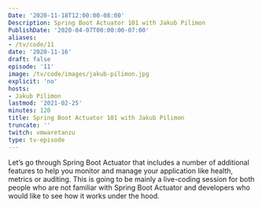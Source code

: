 ```yaml
---
Date: '2020-11-18T12:00:00-08:00'
Description: Spring Boot Actuator 101 with Jakub Pilimon
PublishDate: '2020-04-07T00:00:00-07:00'
aliases:
- /tv/code/11
date: '2020-11-16'
draft: false
episode: '11'
image: /tv/code/images/jakub-pilimon.jpg
explicit: 'no'
hosts:
- Jakub Pilimon
lastmod: '2021-02-25'
minutes: 120
title: Spring Boot Actuator 101 with Jakub Pilimon
truncate: ''
twitch: vmwaretanzu
type: tv-episode
---
```


Let’s go through Spring Boot Actuator that includes a number of additional features to help you monitor and manage your application like health, metrics or auditing. This is going to be mainly a live-coding session for both people who are not familiar with Spring Boot Actuator and developers who would like to see how it works under the hood.